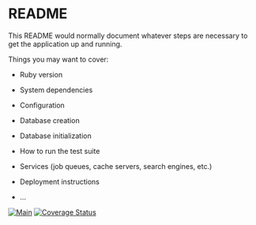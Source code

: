 # README

This README would normally document whatever steps are necessary to get the
application up and running.

Things you may want to cover:

* Ruby version

* System dependencies

* Configuration

* Database creation

* Database initialization

* How to run the test suite

* Services (job queues, cache servers, search engines, etc.)

* Deployment instructions

* ...


[![Main](https://github.com/llss1989/taskmanager/actions/workflows/main.yml/badge.svg)](https://github.com/llss1989/taskmanager/actions/workflows/main.yml)
[![Coverage Status](https://coveralls.io/repos/github/llss1989/taskmanager/badge.svg?branch=feature/develop)](https://coveralls.io/github/llss1989/taskmanager?branch=feature/develop)